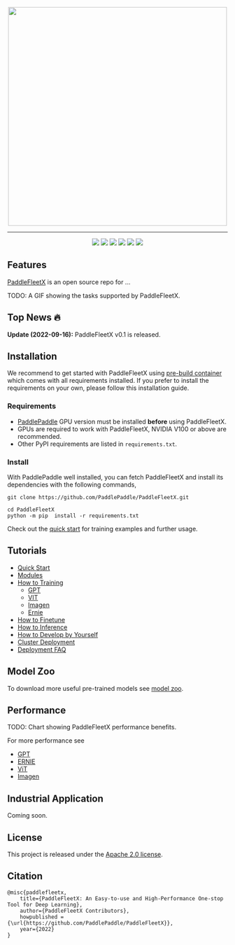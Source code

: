 <p align="center">
  <img src="./paddlefleetx-logo.png" align="middle"  width="500" />
</p>

------------------------------------------------------------------------------------------

<p align="center">
    <a href="./LICENSE"><img src="https://img.shields.io/badge/license-Apache%202-dfd.svg"></a>
    <a href="https://github.com/PaddlePaddle/PaddleFleetX/releases"><img src="https://img.shields.io/github/v/release/PaddlePaddle/PaddleFleetX?color=ffa"></a>
    <a href=""><img src="https://img.shields.io/badge/python-3.7+-aff.svg"></a>
    <a href="https://github.com/PaddlePaddle/PaddleFleetX/graphs/contributors"><img src="https://img.shields.io/github/contributors/PaddlePaddle/PaddleFleetX?color=9ea"></a>
    <a href="https://github.com/PaddlePaddle/PaddleFleetX/issues"><img src="https://img.shields.io/github/issues/PaddlePaddle/PaddleFleetX?color=9cc"></a>
    <a href="https://github.com/PaddlePaddle/PaddleFleetX/stargazers"><img src="https://img.shields.io/github/stars/PaddlePaddle/PaddleFleetX?color=ccf"></a>
</p>

## Features

[PaddleFleetX](https://github.com/PaddlePaddle/PaddleFleetX) is an open source repo for ...

TODO: A GIF showing the tasks supported by PaddleFleetX.

## Top News 🔥

**Update (2022-09-16):** PaddleFleetX v0.1 is released.


## Installation

We recommend to get started with PaddleFleetX using [pre-build container](docs/quick_start.md#11-docker-环境部署) which comes with all requirements installed.
If you prefer to install the requirements on your own, please follow this installation guide.

### Requirements

* [PaddlePaddle](https://www.paddlepaddle.org.cn/) GPU version must be installed **before** using PaddleFleetX.
* GPUs are required to work with PaddleFleetX, NVIDIA V100 or above are recommended. 
* Other PyPI requirements are listed in `requirements.txt`.

### Install

With PaddlePaddle well installed, you can fetch PaddleFleetX and install its dependencies with the following commands,

```shell
git clone https://github.com/PaddlePaddle/PaddleFleetX.git

cd PaddleFleetX
python -m pip  install -r requirements.txt
```

Check out the [quick start](./docs/quick_start.md#2-模型训练) for training examples and further usage.

## Tutorials

* [Quick Start](./docs/quick_start.md)
* [Modules](./docs/modules.md)
* [How to Training]()
  * [GPT](projects/gpt/docs/README.md)
  * [VIT](projects/vit/README.md)
  * [Imagen](projects/imagen/)
  * [Ernie](projects/ernie/)
* [How to Finetune]()
* [How to Inference](./docs/inference.md)
* [How to Develop by Yourself](./docs/standard.md)
* [Cluster Deployment](./docs/cluster_deployment.md)
* [Deployment FAQ](./docs/deployment_faq.md)


## Model Zoo
To download more useful pre-trained models see [model zoo]().

## Performance
TODO: Chart showing PaddleFleetX performance benefits.

For more performance see
* [GPT]()
* [ERNIE]()
* [ViT]()
* [Imagen]()

## Industrial Application
Coming soon.


## License

This project is released under the [Apache 2.0 license](./LICENSE).

## Citation

```
@misc{paddlefleetx,
    title={PaddleFleetX: An Easy-to-use and High-Performance One-stop Tool for Deep Learning},
    author={PaddleFleetX Contributors},
    howpublished = {\url{https://github.com/PaddlePaddle/PaddleFleetX}},
    year={2022}
}
```
